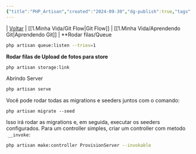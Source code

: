 ```yaml
---
{"title":"PHP_Artisan","created":"2024-09-30","dg-publish":true,"tags":["pessoal/estudos","pessoal/quaseumdev"],"permalink":"/1.Minha Vida/PHP_Artisan/","dgPassFrontmatter":true,"noteIcon":""}
---
```


| [Voltar](index) | [[1.Minha Vida/Git Flow\|Git Flow]] | [[1.Minha Vida/Aprendendo Git\|Aprendendo Git]] |
**Rodar filas/Queue
```bash
php artisan queue:listen --tries=1
```
**Rodar filas de Upload de fotos para store**
```bash
php artisan storage:link
```
Abrindo Server
```bash
php artisan serve
```
Você pode rodar todas as migrations e seeders juntos com o comando:
```
php artisan migrate --seed
```
Isso irá rodar as migrations e, em seguida, executar os seeders configurados.
Para um controller simples, criar um controller com metodo  `__invoke`:
```bash
php artisan make:controller ProvisionServer --invokable
```
